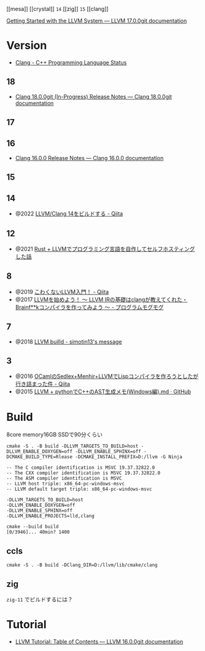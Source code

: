 [[mesa]]
[[crystal]] `14`
[[zig]] `15`
[[clang]]

[Getting Started with the LLVM System — LLVM 17.0.0git documentation](https://llvm.org/docs/GettingStarted.html)

# Version
- [Clang - C++ Programming Language Status](https://clang.llvm.org/cxx_status.html)
## 18
- [Clang 18.0.0git (In-Progress) Release Notes — Clang 18.0.0git documentation](https://clang.llvm.org/docs/ReleaseNotes.html)
## 17
## 16
- [Clang 16.0.0 Release Notes — Clang 16.0.0 documentation](https://releases.llvm.org/16.0.0/tools/clang/docs/ReleaseNotes.html)
## 15

## 14
- @2022 [LLVM/Clang 14をビルドする - Qiita](https://qiita.com/k0kubun/items/4c29cf9cc423448ea59a)

## 12
- @2021 [Rust + LLVMでプログラミング言語を自作してセルフホスティングした話](https://zenn.dev/yubrot/articles/eaaeeab742b4a1)

## 8
- @2019 [こわくないLLVM入門！ - Qiita](https://qiita.com/Anko_9801/items/df4475fecbddd0d91ccc)
- @2017 [LLVMを始めよう！ 〜 LLVM IRの基礎はclangが教えてくれた・Brainf**kコンパイラを作ってみよう 〜 - プログラムモグモグ](https://itchyny.hatenablog.com/entry/2017/02/27/100000)

## 7
- @2018 [LLVM builld - simotin13's message](http://mcommit.hatenadiary.com/entry/2018/01/05/025802)

## 3
- @2016 [OCamlのSedlex+Menhir+LLVMでLispコンパイラを作ろうとしたが行き詰まった件 - Qiita](https://qiita.com/Tamamu/items/e647c18403681df15c42)
- @2015 [LLVM + pythonでC++のAST生成メモ(Windows編).md · GitHub](https://gist.github.com/yoggy/34d5bc8a7993ba1242d0)

# Build
8core memory16GB SSDで90分くらい

```
cmake -S . -B build -DLLVM_TARGETS_TO_BUILD=host -DLLVM_ENABLE_DOXYGEN=off -DLLVM_ENABLE_SPHINX=off -DCMAKE_BUILD_TYPE=Rlease -DCMAKE_INSTALL_PREFIX=D:/llvm -G Ninja

-- The C compiler identification is MSVC 19.37.32822.0
-- The CXX compiler identification is MSVC 19.37.32822.0
-- The ASM compiler identification is MSVC
-- LLVM host triple: x86_64-pc-windows-msvc
-- LLVM default target triple: x86_64-pc-windows-msvc

-DLLVM_TARGETS_TO_BUILD=host
-DLLVM_ENABLE_DOXYGEN=off
-DLLVM_ENABLE_SPHINX=off
-DLLVM_ENABLE_PROJECTS=lld,clang

cmake --build build
[0/3946]... 40min? 1400
``` 

## ccls
```
cmake -S . -B build -DClang_DIR=D:/llvm/lib/cmake/clang
```

## zig
`zig-11` でビルドするには？

# Tutorial
- [LLVM Tutorial: Table of Contents — LLVM 16.0.0git documentation](https://llvm.org/docs/tutorial/)

